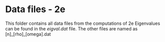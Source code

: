 # Data files - 2e

This folder contains all data files from the computations of 2e
Eigenvalues can be found in the *eigval.dat* file.
The other files are named as [n]\_[rho]\_[omega].dat